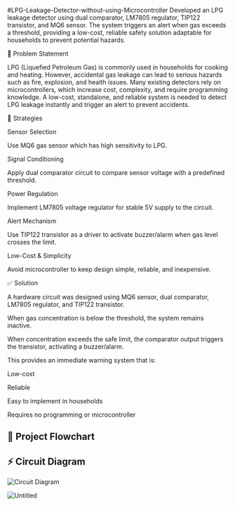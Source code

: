 #LPG-Leakage-Detector-without-using-Microcontroller
Developed an LPG leakage detector using dual comparator, LM7805 regulator, TIP122 transistor, and MQ6 sensor. The system triggers an alert when gas exceeds a threshold, providing a low-cost, reliable safety solution adaptable for households to prevent potential hazards.

🛑 Problem Statement

LPG (Liquefied Petroleum Gas) is commonly used in households for cooking and heating. However, accidental gas leakage can lead to serious hazards such as fire, explosion, and health issues.
Many existing detectors rely on microcontrollers, which increase cost, complexity, and require programming knowledge. A low-cost, standalone, and reliable system is needed to detect LPG leakage instantly and trigger an alert to prevent accidents.

🎯 Strategies

Sensor Selection

Use MQ6 gas sensor which has high sensitivity to LPG.

Signal Conditioning

Apply dual comparator circuit to compare sensor voltage with a predefined threshold.

Power Regulation

Implement LM7805 voltage regulator for stable 5V supply to the circuit.

Alert Mechanism

Use TIP122 transistor as a driver to activate buzzer/alarm when gas level crosses the limit.

Low-Cost & Simplicity

Avoid microcontroller to keep design simple, reliable, and inexpensive.

✅ Solution

A hardware circuit was designed using MQ6 sensor, dual comparator, LM7805 regulator, and TIP122 transistor.

When gas concentration is below the threshold, the system remains inactive.

When concentration exceeds the safe limit, the comparator output triggers the transistor, activating a buzzer/alarm.

This provides an immediate warning system that is:

Low-cost

Reliable

Easy to implement in households

Requires no programming or microcontroller

## 🔄 Project Flowchart  

   

## ⚡ Circuit Diagram  

![Circuit Diagram](<img width="838" height="628" alt="image" src="https://github.com/user-attachments/assets/e6c62d30-e458-40b9-b8fb-d5e13fa5d4b7" />
)  

![Untitled](https://github.com/user-attachments/assets/0b2987a0-c202-4cb8-b0d6-1baef35a1a39)




